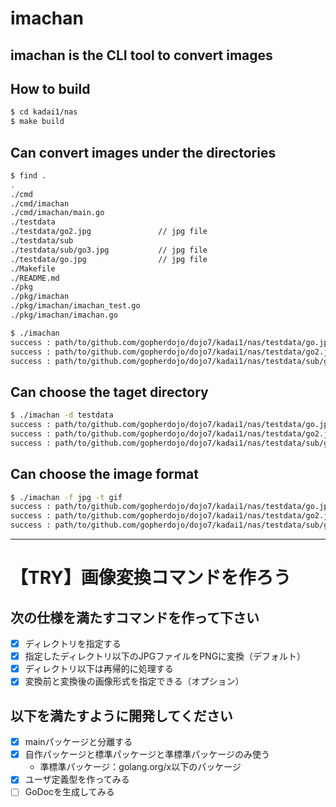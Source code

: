 # imachan

## imachan is the CLI tool to convert images

## How to build

```sh
$ cd kadai1/nas
$ make build
```

## Can convert images under the directories

```sh
$ find .
.
./cmd
./cmd/imachan
./cmd/imachan/main.go
./testdata
./testdata/go2.jpg               // jpg file
./testdata/sub
./testdata/sub/go3.jpg           // jpg file
./testdata/go.jpg                // jpg file
./Makefile
./README.md
./pkg
./pkg/imachan
./pkg/imachan/imachan_test.go
./pkg/imachan/imachan.go

$ ./imachan
success : path/to/github.com/gopherdojo/dojo7/kadai1/nas/testdata/go.jpg -> path/to/github.com/gopherdojo/dojo7/kadai1/nas/testdata/go.png
success : path/to/github.com/gopherdojo/dojo7/kadai1/nas/testdata/go2.jpg -> path/to/github.com/gopherdojo/dojo7/kadai1/nas/testdata/go2.png
success : path/to/github.com/gopherdojo/dojo7/kadai1/nas/testdata/sub/go3.jpg -> path/to/github.com/gopherdojo/dojo7/kadai1/nas/testdata/sub/go3.png
```

## Can choose the taget directory

```sh
$ ./imachan -d testdata
success : path/to/github.com/gopherdojo/dojo7/kadai1/nas/testdata/go.jpg -> path/to/github.com/gopherdojo/dojo7/kadai1/nas/testdata/go.png
success : path/to/github.com/gopherdojo/dojo7/kadai1/nas/testdata/go2.jpg -> path/to/github.com/gopherdojo/dojo7/kadai1/nas/testdata/go2.png
success : path/to/github.com/gopherdojo/dojo7/kadai1/nas/testdata/sub/go3.jpg -> path/to/github.com/gopherdojo/dojo7/kadai1/nas/testdata/sub/go3.png
```

## Can choose the image format
```sh
$ ./imachan -f jpg -t gif
success : path/to/github.com/gopherdojo/dojo7/kadai1/nas/testdata/go.jpg -> path/to/github.com/gopherdojo/dojo7/kadai1/nas/testdata/go.gif
success : path/to/github.com/gopherdojo/dojo7/kadai1/nas/testdata/go2.jpg -> path/to/github.com/gopherdojo/dojo7/kadai1/nas/testdata/go2.gif
success : path/to/github.com/gopherdojo/dojo7/kadai1/nas/testdata/sub/go3.jpg -> path/to/github.com/gopherdojo/dojo7/kadai1/nas/testdata/sub/go3.gif
```

---

# 【TRY】画像変換コマンドを作ろう

## 次の仕様を満たすコマンドを作って下さい

- [x] ディレクトリを指定する
- [x] 指定したディレクトリ以下のJPGファイルをPNGに変換（デフォルト）
- [x] ディレクトリ以下は再帰的に処理する
- [x] 変換前と変換後の画像形式を指定できる（オプション）

## 以下を満たすように開発してください

- [x] mainパッケージと分離する
- [x] 自作パッケージと標準パッケージと準標準パッケージのみ使う
  - 準標準パッケージ：golang.org/x以下のパッケージ
- [x] ユーザ定義型を作ってみる
- [ ] GoDocを生成してみる
